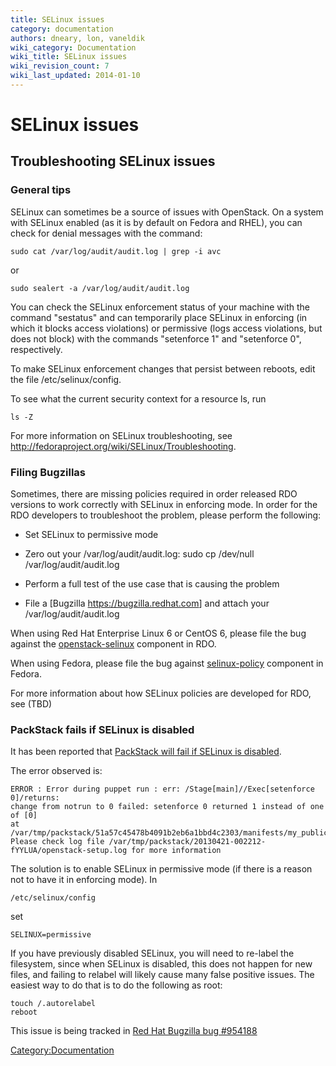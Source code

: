 ```yaml
---
title: SELinux issues
category: documentation
authors: dneary, lon, vaneldik
wiki_category: Documentation
wiki_title: SELinux issues
wiki_revision_count: 7
wiki_last_updated: 2014-01-10
---
```


# SELinux issues

## Troubleshooting SELinux issues

### General tips

SELinux can sometimes be a source of issues with OpenStack. On a system with SELinux enabled (as it is by default on Fedora and RHEL), you can check for denial messages with the command:

    sudo cat /var/log/audit/audit.log | grep -i avc

or

    sudo sealert -a /var/log/audit/audit.log

You can check the SELinux enforcement status of your machine with the command "sestatus" and can temporarily place SELinux in enforcing (in which it blocks access violations) or permissive (logs access violations, but does not block) with the commands "setenforce 1" and "setenforce 0", respectively.

To make SELinux enforcement changes that persist between reboots, edit the file /etc/selinux/config.

To see what the current security context for a resource ls, run

    ls -Z

For more information on SELinux troubleshooting, see <http://fedoraproject.org/wiki/SELinux/Troubleshooting>.

### Filing Bugzillas

Sometimes, there are missing policies required in order released RDO versions to work correctly with SELinux in enforcing mode. In order for the RDO developers to troubleshoot the problem, please perform the following:

*   Set SELinux to permissive mode
*   Zero out your /var/log/audit/audit.log:
        sudo cp /dev/null /var/log/audit/audit.log

*   Perform a full test of the use case that is causing the problem
*   File a [Bugzilla <https://bugzilla.redhat.com>] and attach your /var/log/audit/audit.log

When using Red Hat Enterprise Linux 6 or CentOS 6, please file the bug against the [openstack-selinux](https://bugzilla.redhat.com/enter_bug.cgi?component=openstack-selinux&product=RDO) component in RDO.

When using Fedora, please file the bug against [selinux-policy](https://bugzilla.redhat.com/enter_bug.cgi?component=selinux-policy&product=Fedora) component in Fedora.

For more information about how SELinux policies are developed for RDO, see (TBD)

### PackStack fails if SELinux is disabled

It has been reported that [PackStack will fail if SELinux is disabled](http://{{SERVERNAME}}/forum/discussion/46/install-on-centos-6-4-and-selinux-disabled/p1).

The error observed is:

    ERROR : Error during puppet run : err: /Stage[main]//Exec[setenforce 0]/returns: 
    change from notrun to 0 failed: setenforce 0 returned 1 instead of one of [0] 
    at /var/tmp/packstack/51a57c45478b4091b2eb6a1bbd4c2303/manifests/my_public_ip_ring_swift.pp:56
    Please check log file /var/tmp/packstack/20130421-002212-fYYLUA/openstack-setup.log for more information

The solution is to enable SELinux in permissive mode (if there is a reason not to have it in enforcing mode). In

    /etc/selinux/config

set

    SELINUX=permissive

If you have previously disabled SELinux, you will need to re-label the filesystem, since when SELinux is disabled, this does not happen for new files, and failing to relabel will likely cause many false positive issues. The easiest way to do that is to do the following as root:

    touch /.autorelabel
    reboot

This issue is being tracked in [Red Hat Bugzilla bug #954188](http://bugzilla.redhat.com/show_bug.cgi?id=954188)

<Category:Documentation>

